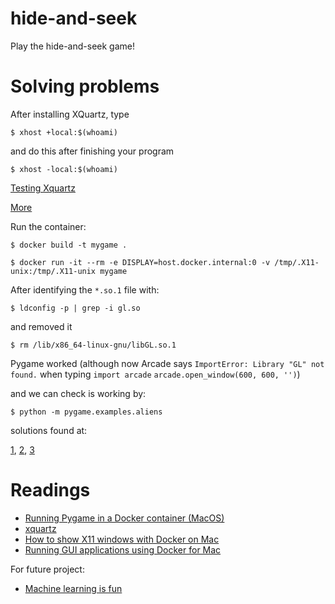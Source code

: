 # hide-and-seek
Play the hide-and-seek game!




# Solving problems

After installing XQuartz, type

```console
$ xhost +local:$(whoami)
```

and do this after finishing your program

```console
$ xhost -local:$(whoami)
```

[Testing Xquartz](https://gist.github.com/sorny/969fe55d85c9b0035b0109a31cbcb088)

[More](https://gist.github.com/cschiewek/246a244ba23da8b9f0e7b11a68bf3285)


Run the container:

```console
$ docker build -t mygame .

$ docker run -it --rm -e DISPLAY=host.docker.internal:0 -v /tmp/.X11-unix:/tmp/.X11-unix mygame
```


After identifying the `*.so.1` file with:

```console
$ ldconfig -p | grep -i gl.so
```

and removed it

```console
$ rm /lib/x86_64-linux-gnu/libGL.so.1
```

Pygame worked (although now Arcade says `ImportError: Library "GL" not found.` when typing `import arcade` `arcade.open_window(600, 600, '')`)

and we can check is working by:

```console
$ python -m pygame.examples.aliens
```

solutions found at:

[1](https://askubuntu.com/questions/834254/steam-libgl-error-no-matching-fbconfigs-or-visuals-found-libgl-error-failed-t), [2](https://github.com/kivy/kivy/issues/7879), [3](https://superuser.com/questions/1470439/cant-run-glxgears-using-xquartx)






# Readings

* [Running Pygame in a Docker container (MacOS)](https://opeonikute.dev/posts/running-pygame-in-a-docker-container-macos)
* [xquartz](https://www.xquartz.org/)
* [How to show X11 windows with Docker on Mac](https://medium.com/@mreichelt/how-to-show-x11-windows-within-docker-on-mac-50759f4b65cb)
* [Running GUI applications using Docker for Mac](https://sourabhbajaj.com/blog/2017/02/07/gui-applications-docker-mac/)

For future project:
* [Machine learning is fun](https://medium.com/@ageitgey/machine-learning-is-fun-part-2-a26a10b68df3)